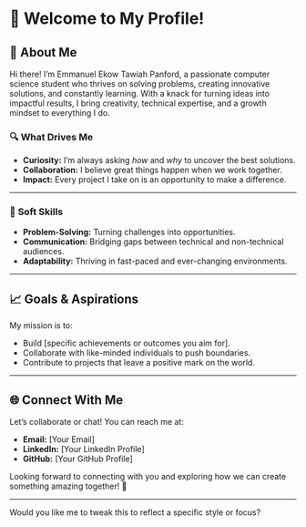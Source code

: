 # 👋 Welcome to My Profile!

## 🚀 About Me

Hi there! I’m Emmanuel Ekow Tawiah Panford, a passionate computer science student who thrives on solving problems, creating innovative solutions, and constantly learning. With a knack for turning ideas into impactful results, I bring creativity, technical expertise, and a growth mindset to everything I do. 

### 🔍 What Drives Me
- **Curiosity:** I’m always asking *how* and *why* to uncover the best solutions.  
- **Collaboration:** I believe great things happen when we work together.  
- **Impact:** Every project I take on is an opportunity to make a difference.

---


### 🌟 **Soft Skills**  
- **Problem-Solving:** Turning challenges into opportunities.  
- **Communication:** Bridging gaps between technical and non-technical audiences.  
- **Adaptability:** Thriving in fast-paced and ever-changing environments.

---

## 📈 Goals & Aspirations

My mission is to:  
- Build [specific achievements or outcomes you aim for].  
- Collaborate with like-minded individuals to push boundaries.  
- Contribute to projects that leave a positive mark on the world.

---

## 🌐 Connect With Me

Let’s collaborate or chat! You can reach me at:  
- **Email:** [Your Email]  
- **LinkedIn:** [Your LinkedIn Profile]  
- **GitHub:** [Your GitHub Profile]  

Looking forward to connecting with you and exploring how we can create something amazing together! 🚀

---

Would you like me to tweak this to reflect a specific style or focus?
